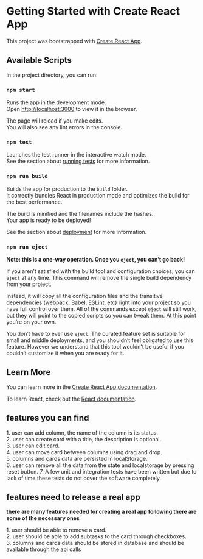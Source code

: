 # Getting Started with Create React App

This project was bootstrapped with [Create React App](https://github.com/facebook/create-react-app).

## Available Scripts

In the project directory, you can run:

### `npm start`

Runs the app in the development mode.\
Open [http://localhost:3000](http://localhost:3000) to view it in the browser.

The page will reload if you make edits.\
You will also see any lint errors in the console.

### `npm test`

Launches the test runner in the interactive watch mode.\
See the section about [running tests](https://facebook.github.io/create-react-app/docs/running-tests) for more information.

### `npm run build`

Builds the app for production to the `build` folder.\
It correctly bundles React in production mode and optimizes the build for the best performance.

The build is minified and the filenames include the hashes.\
Your app is ready to be deployed!

See the section about [deployment](https://facebook.github.io/create-react-app/docs/deployment) for more information.

### `npm run eject`

**Note: this is a one-way operation. Once you `eject`, you can’t go back!**

If you aren’t satisfied with the build tool and configuration choices, you can `eject` at any time. This command will remove the single build dependency from your project.

Instead, it will copy all the configuration files and the transitive dependencies (webpack, Babel, ESLint, etc) right into your project so you have full control over them. All of the commands except `eject` will still work, but they will point to the copied scripts so you can tweak them. At this point you’re on your own.

You don’t have to ever use `eject`. The curated feature set is suitable for small and middle deployments, and you shouldn’t feel obligated to use this feature. However we understand that this tool wouldn’t be useful if you couldn’t customize it when you are ready for it.

## Learn More

You can learn more in the [Create React App documentation](https://facebook.github.io/create-react-app/docs/getting-started).

To learn React, check out the [React documentation](https://reactjs.org/).

features you can find
----------------------

1\. user can add column, the name of the column is its status.  
2\. user can create card with a title, the description is optional.  
3\. user can edit card.  
4\. user can move card between columns using drag and drop.  
5\. columns and cards data are persisted in localStorage.  
6\. user can remove all the data from the state and localstorage by pressing reset button.
7\. A few unit and integration tests have been written but due to lack of time these tests do not cover the software completely.


## features need to release a real app

**there are many features needed for creating a real app following there are some of the necessary ones**

1\. user should be able to remove a card.  
2\. user should be able to add subtasks to the card through checkboxes.  
3\. columns and cards data should be stored in database and should be available through the api calls

